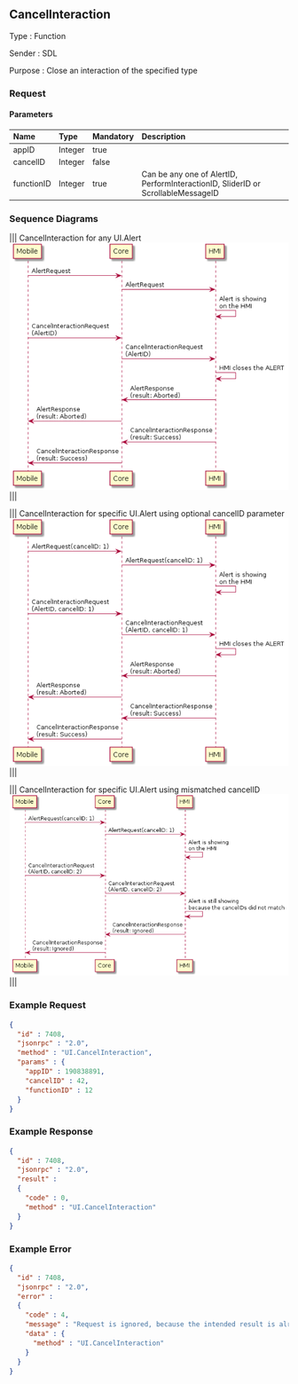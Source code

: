 ## CancelInteraction

Type
: Function

Sender
: SDL

Purpose
: Close an interaction of the specified type

### Request

#### Parameters

|Name|Type|Mandatory|Description|
|:---|:---|:--------|:---------|
|appID|Integer|true||
|cancelID|Integer|false||
|functionID|Integer|true|Can be any one of AlertID, PerformInteractionID, SliderID or ScrollableMessageID|

### Sequence Diagrams
|||
CancelInteraction for any UI.Alert
![CancelInteraction](./assets/CancelInteractionAnyAlert.png)
|||

|||
CancelInteraction for specific UI.Alert using optional cancelID parameter
![CancelInteraction](./assets/CancelInteractionSpecificAlert.png)
|||

|||
CancelInteraction for specific UI.Alert using mismatched cancelID
![CancelInteraction](./assets/CancelInteractionSpecificAlertWrong.png)
|||

### Example Request

```json
{
  "id" : 7408,
  "jsonrpc" : "2.0",
  "method" : "UI.CancelInteraction",
  "params" : {
    "appID" : 190838891,
    "cancelID" : 42,
    "functionID" : 12
  }
}
```
### Example Response

```json
{
  "id" : 7408,
  "jsonrpc" : "2.0",
  "result" :
  {
    "code" : 0,
    "method" : "UI.CancelInteraction"
  }
}
```

### Example Error

```json
{
  "id" : 7408,
  "jsonrpc" : "2.0",
  "error" :
  {
    "code" : 4,
    "message" : "Request is ignored, because the intended result is already in effect.",
    "data" : {
      "method" : "UI.CancelInteraction"
    }
  }
}
```
